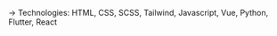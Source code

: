 -> Technologies: HTML, CSS, SCSS, Tailwind, Javascript, Vue, Python, Flutter, React


<!---
focuscw0w/focuscw0w is a ✨ special ✨ repository because its `README.md` (this file) appears on your GitHub profile.
You can click the Preview link to take a look at your changes.
--->
